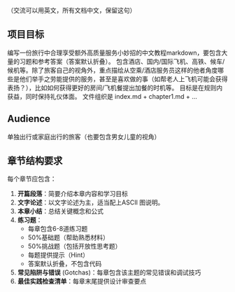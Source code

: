 （交流可以用英文，所有文档中文，保留这句）

## 项目目标
编写一份旅行中合理享受额外高质量服务小妙招的中文教程markdown，要包含大量的习题和参考答案（答案默认折叠）。
包含酒店、国内/国际飞机、高铁、候车/候机等。除了旅客自己的视角外，重点描绘从空乘/酒店服务员这样的他者角度哪些是他们举手之劳能提供的服务，甚至是喜欢做的事（如帮老人上飞机可能会获得表扬？），比如如何获得更好的房间/飞机餐提出加餐的时机等。
目标是在规则内获益，同时保持礼仪体面。
文件组织是 index.md + chapter1.md + ...

## Audience
单独出行或家庭出行的旅客（也要包含男女儿童的视角）

## 章节结构要求
每个章节应包含：
1. **开篇段落**：简要介绍本章内容和学习目标
2. **文字论述**：以文字论述为主，适当配上ASCII 图说明。
3. **本章小结**：总结关键概念和公式
4. **练习题**：
   - 每章包含6-8道练习题
   - 50%基础题（帮助熟悉材料）
   - 50%挑战题（包括开放性思考题）
   - 每题提供提示（Hint）
   - 答案默认折叠，不包含代码
5. **常见陷阱与错误** (Gotchas)：每章包含该主题的常见错误和调试技巧
6. **最佳实践检查清单**：每章末尾提供设计审查要点
